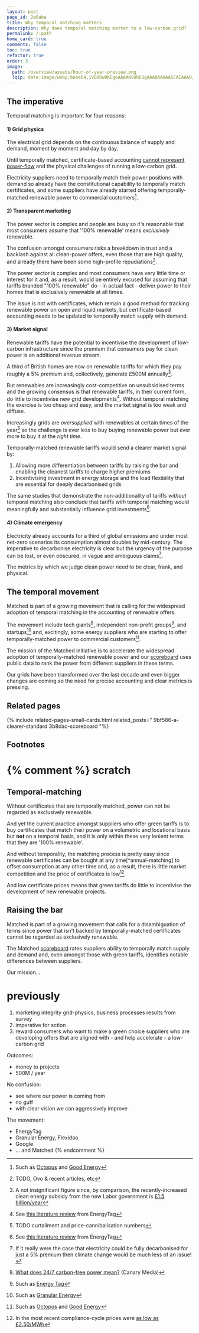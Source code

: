 ```yaml
---
layout: post
page_id: 2a0abe
title: Why temporal matching matters
description: Why does temporal matching matter to a low-carbon grid?
permalink: /:path
home_card: true
comments: false
toc: true
refactor: true
order: 3
image:
  path: /overview/assets/hour-of-year-preview.png
  lqip: data:image/webp;base64,iVBORw0KGgoAAAANSUhEUgAAABAAAAAICAIAAAB/FOjAAAAA9UlEQVR4nC3DWVLcQBAE0Kylu6VZOAPH51Q+AQEOkMWMWpXJj1/Esz9vr0fDz7B99X3Ys3mFwSyKbao/tT60PrkeGqe6lHv4w30z+1Zs9Ef5KRcQZC8M8gLevGbwCpLKr8w9/K/Fp/LrjF0+zQG41EuLeEe9+HnkSasSc0v/9vjw9q72yfynmDDBQmzUKu44p7sDzeVSzvDD/Md8R2yMzfKQCUh4l4hqpgt4uE9ZAekuAxwA9D9ggAFuSimNDUoooQCyQ904jItxAadVmAHo0Kq6o15QN9VVtYoDzC4NcIDDuaCmWZgZNMCreGfddd50XlSL2MVfIX2ozaLIFREAAAAASUVORK5CYII=
---
```


## The imperative
Temporal matching is important for four reasons:

#### 1) Grid physics
The electrical grid depends on the continuous balance of supply and demand, moment by moment and day by day.

Until temporally matched, certificate-based accounting [cannot represent power-flow](/a-clearer-standard) and the physical challenges of running a low-carbon grid.

Electricity suppliers need to temporally match their power positions with demand so already have the constitutional capability to temporally match certificates, and some suppliers have already started offering temporally-matched renewable power to commercial customers[^good-energy].

#### 2) Transparent marketing
The power sector is complex and people are busy so it's reasonable that most consumers assume that '100% renewable' means _exclusively_ renewable.

The confusion amongst consumers risks a breakdown in trust and a backlash against all clean-power offers, even those that are high quality, and already there have been some high-profile repudiations[^repudiations].

The power sector is complex and most consumers have very little time or interest for it and, as a result, would be entirely excused for assuming that tariffs branded "100% renewable" do - in actual fact - deliver power to their homes that is exclusively renewable at all times.

[^repudiations]: TODO, Ovo & recent articles, etc

The issue is not with certificates, which remain a good method for tracking renewable power on open and liquid markets, but certificate-based accounting needs to be updated to temporally match supply with demand.

#### 3) Market signal
Renewable tariffs have the potential to incentivise the development of low-carbon infrastructure since the premium that consumers pay for clean power is an additional revenue stream.

A third of British homes are now on renewable tariffs for which they pay roughly a 5% premium and, collectively, generate £500M annually[^market-signal].

[^market-signal]: A not insignificant figure since, by comparison, the recently-increased clean energy subsidy from the new Labor government is [£1.5 billion/year](https://www.gov.uk/government/news/record-breaking-funding-for-clean-energy-in-britain)

But renewables are increasingly cost-competitive on unsubsidised terms and the growing consensus is that renewable tariffs, in their current form, do little to incentivise new grid developments[^energy-tag-additionality]. Without temporal matching the exercise is too cheap and easy, and the market signal is too weak and diffuse.

Increasingly grids are _oversupplied_ with renewables at certain times of the year[^curtailment] so the challenge is ever less to buy buying renewable power but ever more to buy it at the _right time_.

[^curtailment]: TODO curtailment and price-cannibalisation numbers

Temporally-matched renewable tariffs would send a clearer market signal by:
1. Allowing more differentiation between tariffs by raising the bar and enabling the cleanest tariffs to charge higher premiums
2. Incentivising investment in energy storage and the load flexibility that are essential for deeply decarbonised grids

The same studies that demonstrate the non-additionality of tariffs _without_ temporal matching also conclude that tariffs _with_ temporal matching would meaningfully and substantially influence grid investments[^energy-tag-additionality].

[^energy-tag-additionality]: See [this literature review](https://energytag.org/impact-scientific-consensus-on-the-benefits-of-granular-accounting) from EnergyTag

#### 4) Climate emergency
Electricity already accounts for a third of global emissions and under most net-zero scenarios its consumption almost doubles by mid-century.
The imperative to decarbonise electricity is clear but the urgency of the purpose can be lost, or even obscured, in vague and ambiguous claims[^5-pct].

[^5-pct]: If it really were the case that electricity could be fully decarbonised for just a 5% premium then climate change would be much less of an issue!

The metrics by which we judge clean power need to be clear, frank, and physical.

## The temporal movement
<!-- ![The hourly view](/overview/assets/hour-of-year.png){: w="450" h="300" .right}
_An hour-by-hour view of the carbon intensity of a Californian generation portfolio that is volumetrically matched[^peninsula-clean-energy]._
-->
Matched is part of a growing movement that is calling for the widespread adoption of temporal matching in the accounting of renewable offers.

The movement include tech giants[^google-microsoft], independent non-profit groups[^energy-tag], and startups[^granular-energy] and, excitingly, some energy suppliers who are starting to offer temporally-matched power to commercial customers[^good-energy].

The mission of the Matched initiative is to accelerate the widespread adoption of temporally-matched renewable power and our [scoreboard](/scoreboard) uses public data to rank the power from different suppliers in these terms.

Our grids have been transformed over the last decade and even bigger changes are coming so the need for precise accounting and clear metrics is pressing.


[^google-microsoft]: [What does 24/7 carbon-free power mean?](https://www.canarymedia.com/articles/clean-energy/google-and-others-have-committed-to-24-7-carbon-free-energy-what-does-that-mean) (Canary Media)
[^energy-tag]: Such as [Energy Tag](https://energytag.org/#top)
[^granular-energy]: Such as [Granular Energy](https://www.granular-energy.com/)
[^good-energy]: Such as [Octopus](https://octopus.energy/electric-match/) and [Good Energy](https://www.goodenergy.co.uk/business/insights/hourly-energy-matching-a-groundbreaking-service-for-good-energy-business-customers/)

[^peninsula-clean-energy]: Peninsula Clean Energy: ["Achieving 24/7 renewable energy by 2025"](https://www.peninsulacleanenergy.com/wp-content/uploads/2023/01/24-7-white-paper-2023.pdf)
## Related pages
{% include related-pages-small-cards.html related_posts="
  9bf586-a-clearer-standard
  3b8dac-scoreboard
"%}

## Footnotes


{% comment %}
scratch
====================

## Temporal-matching
Without certificates that are temporally matched, power can not be regarded as exclusively renewable.

And yet the current practice amongst suppliers who offer green tariffs is to buy certificates that match their power on a volumetric and locational basis but **not** on a temporal basis, and it is only within these very lenient terms that they are '100% renewable'.

And without temporality, the matching process is pretty easy since renewable certificates can be bought at any time[^annual-matching] to offset consumption at any other time and, as a result, there is little market competition and the price of certificates is low[^certificate-prices].

And low certificate prices means that green tariffs do little to incentivise the development of new renewable projects.


[^certificate-prices]: In the most recent compliance-cycle prices were [as low as £2.50/MWh](https://montelnews.com/news/7de0555e-2427-4726-9fc9-c7bd7560d10b/uk-rego-prices-slump-80-ahead-of-compliance-deadline)
## Raising the bar
Matched is part of a growing movement that calls for a disambiguation of terms since power that isn't backed by temporally-matched certificates cannot be regarded as exclusively renewable.

<!-- TODO: have a page on the temporal-matching movement -->

The Matched [scoreboard](/scoreboard) rates suppliers ability to temporally match supply and demand and, even amongst those with green tariffs, identifies notable differences between suppliers.

Our mission...




previously
====================

1. marketing integrity
  grid-physics, business processes
  results from survey
2. imperative for action
3. reward
    consumers who want to make a green choice
    suppliers who are developing offers that are aligned with - and help accelerate - a low-carbon grid

Outcomes:
- money to projects
- 500M / year

No confusion:
- see where our power is coming from
- no guff
- with clear vision we can aggressively improve

The movement:
- EnergyTag
- Granular Energy, Flexidao
- Google
- ... and Matched
{% endcomment %}
